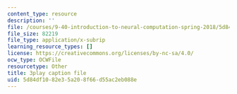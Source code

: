 ```yaml
---
content_type: resource
description: ''
file: /courses/9-40-introduction-to-neural-computation-spring-2018/5d84df1082e35a208f66d55ac2eb088e_KXnHxZdn8NU.vtt
file_size: 82219
file_type: application/x-subrip
learning_resource_types: []
license: https://creativecommons.org/licenses/by-nc-sa/4.0/
ocw_type: OCWFile
resourcetype: Other
title: 3play caption file
uid: 5d84df10-82e3-5a20-8f66-d55ac2eb088e
---
```


